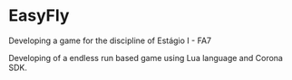 # EasyFly
Developing a game for the discipline of Estágio I - FA7

Developing of a endless run based game using Lua language and Corona SDK.
